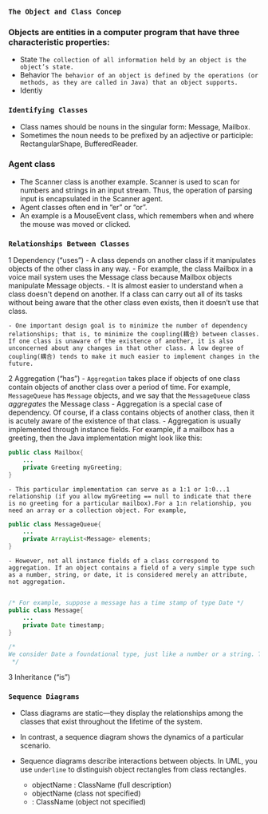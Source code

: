 ### `The Object and Class Concep`

### Objects are entities in a computer program that have three characteristic properties:
- State
  `The collection of all information held by an object is the object’s state.`
- Behavior
  `The behavior of an object is defined by the operations (or methods, as they are called in Java) that an object supports.  `
- Identiy




### `Identifying Classes`

- Class names should be nouns in the singular form: Message, Mailbox. 
- Sometimes the noun needs to be prefixed by an adjective or participle: RectangularShape, BufferedReader.


### Agent class
- The Scanner class is another example. Scanner is used to scan for numbers and strings in an input stream. Thus, the operation of parsing input is encapsulated in the Scanner agent.
- Agent classes often end in “er” or “or”.
- An example is a MouseEvent class, which remembers when and where the mouse was moved or clicked.








### `Relationships Between Classes`
1 Dependency (“uses”)
    - A class depends on another class if it manipulates objects of the other class in any way.
    - For example, the class Mailbox in a voice mail system uses the Message class because Mailbox objects manipulate Message objects.
    - It is almost easier to understand when a class doesn't depend on another. If a class can carry out all of its tasks without being aware that the other class even exists, then it doesn’t use that class.

    - One important design goal is to minimize the number of dependency relationships; that is, to minimize the coupling(耦合) between classes. If one class is unaware of the existence of another, it is also unconcerned about any changes in that other class. A low degree of coupling(耦合) tends to make it much easier to implement changes in the future.




2 Aggregation (“has”)
    - `Aggregation` takes place if objects of one class contain objects of another class over a period of time. For example, `MessageQueue` has `Message` objects, and we say that the `MessageQueue` class *aggregates* the Message class
    - Aggregation is a special case of dependency. Of course, if a class contains objects of another class, then it is acutely aware of the existence of that class.
    - Aggregation is usually implemented through instance fields. For example, if a mailbox has a greeting, then the Java implementation might look like this:
```java
public class Mailbox{
    ...
    private Greeting myGreeting;
}
```
    - This particular implementation can serve as a 1:1 or 1:0...1 relationship (if you allow myGreeting == null to indicate that there is no greeting for a particular mailbox).For a 1:n relationship, you need an array or a collection object. For example,
```java
public class MessageQueue{
    ...
    private ArrayList<Message> elements;
}
```

    - However, not all instance fields of a class correspond to aggregation. If an object contains a field of a very simple type such as a number, string, or date, it is considered merely an attribute, not aggregation. 
```java

/* For example, suppose a message has a time stamp of type Date */
public class Message{
    ...
    private Date timestamp;
}

/* 
We consider Date a foundational type, just like a number or a string. Thus, we don’t say that the Message class aggregates the Date class, but we consider the time stamp an attribute.
 */
```



3 Inheritance (“is”)






















### `Sequence Diagrams`

- Class diagrams are static—they display the relationships among the classes that exist throughout the lifetime of the system.
- In contrast, a sequence diagram shows the dynamics of a particular scenario. 

- Sequence diagrams describe interactions between objects. In UML, you use `underline` to distinguish object rectangles from class rectangles. 

    - objectName : ClassName (full description)
    - objectName (class not specified)
    - : ClassName (object not specified)



